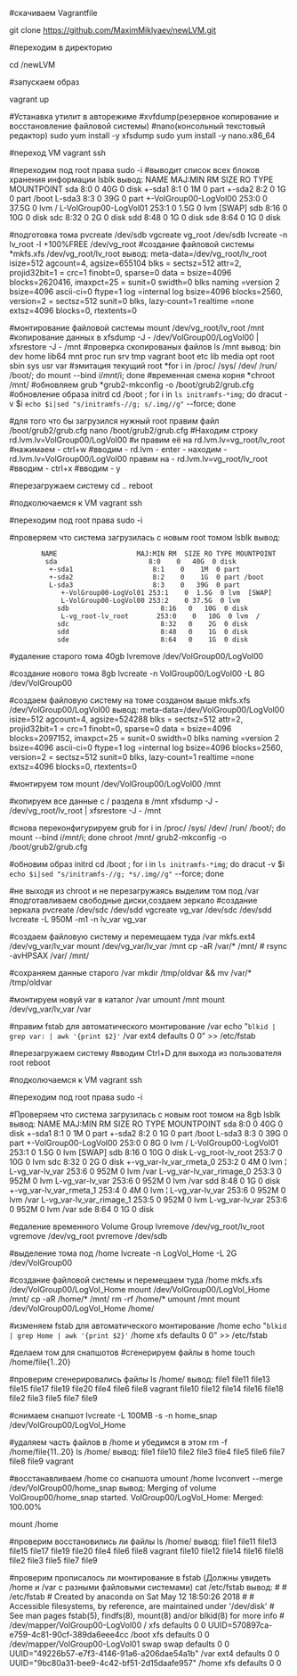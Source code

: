 #скачиваем Vagrantfile

git clone https://github.com/MaximMiklyaev/newLVM.git

#переходим в директорию

cd /newLVM

#запускаем образ

vagrant up

#Устанавка утилит в авторежиме
#xvfdump(резервное копирование и восстановление файловой системы)
#nano(консольный текстовый редактор)
sudo yum install -y xfsdump
sudo yum install -y nano.x86_64

#переход VM
vagrant ssh

#переходим под root права
sudo -i
#выводит список всех блоков хранения информации
lsblk
       вывод:
             NAME                    MAJ:MIN RM  SIZE RO TYPE MOUNTPOINT
               sda                       8:0    0   40G  0 disk
               +-sda1                    8:1    0    1M  0 part
               +-sda2                    8:2    0    1G  0 part /boot
               L-sda3                    8:3    0   39G  0 part
                  +-VolGroup00-LogVol00 253:0    0 37.5G  0 lvm  /
                  L-VolGroup00-LogVol01 253:1    0  1.5G  0 lvm  [SWAP]
                sdb                       8:16   0   10G  0 disk
                sdc                       8:32   0    2G  0 disk
                sdd                       8:48   0    1G  0 disk
                sde                       8:64   0    1G  0 disk

#подготовка тома
pvcreate /dev/sdb
vgcreate vg_root /dev/sdb
lvcreate -n lv_root -l +100%FREE /dev/vg_root
#создание файловой системы
*mkfs.xfs /dev/vg_root/lv_root
       вывод:
             meta-data=/dev/vg_root/lv_root   isize=512    agcount=4, agsize=655104 blks
                      =                       sectsz=512   attr=2, projid32bit=1
                      =                       crc=1        finobt=0, sparse=0
             data     =                       bsize=4096   blocks=2620416, imaxpct=25
                      =                       sunit=0      swidth=0 blks
             naming   =version 2              bsize=4096   ascii-ci=0 ftype=1
             log      =internal log           bsize=4096   blocks=2560, version=2
                      =                       sectsz=512   sunit=0 blks, lazy-count=1
             realtime =none                   extsz=4096   blocks=0, rtextents=0

#монтирование файловой системы
mount /dev/vg_root/lv_root /mnt
#копирование данных в 
xfsdump -J - /dev/VolGroup00/LogVol00 | xfsrestore -J - /mnt
#проверка скопированых файлов
ls /mnt
        вывод:
              bin   dev  home  lib64  mnt  proc  run   srv  tmp  vagrant
              boot  etc  lib   media  opt  root  sbin  sys  usr  var
#эмитация текущий root 
*for i in /proc/ /sys/ /dev/ /run/ /boot/; do mount --bind $i /mnt/$i; done
#временная смена корня
*chroot /mnt/
#обновляем grub
*grub2-mkconfig -o /boot/grub2/grub.cfg
#обновление образа initrd
cd /boot ; for i in `ls initramfs-*img`; do dracut -v $i `echo $i|sed "s/initramfs-//g; s/.img//g"` --force; done

#для того что бы загрузился нужный root правим файл /boot/grub2/grub.cfg
nano /boot/grub2/grub.cfg
#Находим строку rd.lvm.lv=VolGroup00/LogVol00
#и правим её на rd.lvm.lv=vg_root/lv_root
    #нажимаем - ctrl+w
     #вводим - rd.lvm - enter - находим - rd.lvm.lv=VolGroup00/LogVol00 правим на - rd.lvm.lv=vg_root/lv_root
      #вводим - ctrl+x 
       #вводим - y 

#перезагружаем систему
cd ..
reboot

#подколючаемся к VM
vagrant ssh

#переходим под root права
sudo -i

#проверяем что система загрузилась с новым root томом
lsblk
      вывод:

            NAME                    MAJ:MIN RM  SIZE RO TYPE MOUNTPOINT
             sda                       8:0    0   40G  0 disk
              +-sda1                    8:1    0    1M  0 part
              +-sda2                    8:2    0    1G  0 part /boot
              L-sda3                    8:3    0   39G  0 part
                 +-VolGroup00-LogVol01 253:1    0  1.5G  0 lvm  [SWAP]
                 L-VolGroup00-LogVol00 253:2    0 37.5G  0 lvm
                sdb                       8:16   0   10G  0 disk
                 L-vg_root-lv_root       253:0    0   10G  0 lvm  /
                sdc                       8:32   0    2G  0 disk
                sdd                       8:48   0    1G  0 disk
                sde                       8:64   0    1G  0 disk

#удаление старого тома 40gb 
lvremove /dev/VolGroup00/LogVol00

#создание нового тома 8gb
lvcreate -n VolGroup00/LogVol00 -L 8G /dev/VolGroup00

#cоздаем файловую систему на томе созданом выше
mkfs.xfs /dev/VolGroup00/LogVol00
        вывод:
              meta-data=/dev/VolGroup00/LogVol00 isize=512    agcount=4, agsize=524288 blks
                       =                       sectsz=512   attr=2, projid32bit=1
                       =                       crc=1        finobt=0, sparse=0
              data     =                       bsize=4096   blocks=2097152, imaxpct=25
                       =                       sunit=0      swidth=0 blks
              naming   =version 2              bsize=4096   ascii-ci=0 ftype=1
              log      =internal log           bsize=4096   blocks=2560, version=2
                       =                       sectsz=512   sunit=0 blks, lazy-count=1
              realtime =none                   extsz=4096   blocks=0, rtextents=0


#монтируем том
mount /dev/VolGroup00/LogVol00 /mnt

#копируем все данные с / раздела в /mnt
xfsdump -J - /dev/vg_root/lv_root | xfsrestore -J - /mnt

#снова переконфигурируем grub
for i in /proc/ /sys/ /dev/ /run/ /boot/; do mount --bind $i /mnt/$i; done
chroot /mnt/
grub2-mkconfig -o /boot/grub2/grub.cfg

#обновим образ initrd
cd /boot ; for i in `ls initramfs-*img`; do dracut -v $i `echo $i|sed "s/initramfs-//g; *s/.img//g"` --force; done

#не выходя из chroot и не перезагружаясь выделим том под /var
#подготавливаем свободные диски,создаем зеркало
#создание зеркала
pvcreate /dev/sdc /dev/sdd
vgcreate vg_var /dev/sdc /dev/sdd
lvcreate -L 950M -m1 -n lv_var vg_var

#создаем файловую систему и перемещаем туда /var
mkfs.ext4 /dev/vg_var/lv_var
mount /dev/vg_var/lv_var /mnt
cp -aR /var/* /mnt/ # rsync -avHPSAX /var/ /mnt/

#сохраняем данные старого /var
mkdir /tmp/oldvar && mv /var/* /tmp/oldvar

#монтируем новyй var в каталог /var
umount /mnt
mount /dev/vg_var/lv_var /var

#правим fstab для автоматического монтирование /var
echo "`blkid | grep var: | awk '{print $2}'` /var ext4 defaults 0 0" >> /etc/fstab

#перезагружаем систему
#вводим Ctrl+D для выхода из пользователя root
reboot

#подколючаемся к VM
vagrant ssh

#переходим под root права
sudo -i

#Проверяем что система загрузилась с новым root томом на 8gb
lsblk
      вывод:
            NAME                     MAJ:MIN RM  SIZE RO TYPE MOUNTPOINT
            sda                        8:0    0   40G  0 disk
             +-sda1                     8:1    0    1M  0 part
             +-sda2                     8:2    0    1G  0 part /boot
             L-sda3                     8:3    0   39G  0 part
                +-VolGroup00-LogVol00  253:0    0    8G  0 lvm  /
                L-VolGroup00-LogVol01  253:1    0  1.5G  0 lvm  [SWAP]
               sdb                        8:16   0   10G  0 disk
                L-vg_root-lv_root        253:7    0   10G  0 lvm
               sdc                        8:32   0    2G  0 disk
                +-vg_var-lv_var_rmeta_0  253:2    0    4M  0 lvm
                ¦ L-vg_var-lv_var        253:6    0  952M  0 lvm  /var
                L-vg_var-lv_var_rimage_0 253:3    0  952M  0 lvm
                  L-vg_var-lv_var        253:6    0  952M  0 lvm  /var
               sdd                        8:48   0    1G  0 disk
                +-vg_var-lv_var_rmeta_1  253:4    0    4M  0 lvm
                ¦ L-vg_var-lv_var        253:6    0  952M  0 lvm  /var
                L-vg_var-lv_var_rimage_1 253:5    0  952M  0 lvm
                  L-vg_var-lv_var        253:6    0  952M  0 lvm  /var
               sde                        8:64   0    1G  0 disk


#eдаление временного Volume Group
lvremove /dev/vg_root/lv_root
vgremove /dev/vg_root
pvremove /dev/sdb

#выделение тома под /home
lvcreate -n LogVol_Home -L 2G /dev/VolGroup00

#создание файловой системы и перемещаем туда /home
mkfs.xfs /dev/VolGroup00/LogVol_Home
mount /dev/VolGroup00/LogVol_Home /mnt/
cp -aR /home/* /mnt/
rm -rf /home/*
umount /mnt
mount /dev/VolGroup00/LogVol_Home /home/

#изменяем fstab для автоматического монтирование /home
echo "`blkid | grep Home | awk '{print $2}'` /home xfs defaults 0 0" >> /etc/fstab

#делаем том для снапшотов
#сгенерируем файлы в home
touch /home/file{1..20}

#проверим сгенерировались файлы
ls /home/
    вывод:
          file1   file11  file13  file15  file17  file19  file20  file4  file6  file8  vagrant
          file10  file12  file14  file16  file18  file2   file3   file5  file7  file9

 
#снимаем снапшот
lvcreate -L 100MB -s -n home_snap /dev/VolGroup00/LogVol_Home

#удаляем часть файлов в /home и убедимся в этом
rm -f /home/file{11..20}
ls /home/
    вывод:
          file1  file10  file2  file3  file4  file5  file6  file7  file8  file9  vagrant

#восстанавливаем /home со снапшота
umount /home
lvconvert --merge /dev/VolGroup00/home_snap
      вывод:
           Merging of volume VolGroup00/home_snap started.
           VolGroup00/LogVol_Home: Merged: 100.00%

mount /home

#проверим восстановились ли файлы
ls /home/
      вывод:
            file1   file11  file13  file15  file17  file19  file20  file4  file6  file8  vagrant
            file10  file12  file14  file16  file18  file2   file3   file5  file7  file9


#проверим прописалось ли монтирование в fstab (Должны увидеть /home и /var с разными файловыми системами)
cat /etc/fstab
      вывод:
            #
            # /etc/fstab
            # Created by anaconda on Sat May 12 18:50:26 2018
            #
            # Accessible filesystems, by reference, are maintained under '/dev/disk'
            # See man pages fstab(5), findfs(8), mount(8) and/or blkid(8) for more info
            #
            /dev/mapper/VolGroup00-LogVol00 /                       xfs     defaults        0 0
            UUID=570897ca-e759-4c81-90cf-389da6eee4cc /boot                   xfs     defaults        0 0
            /dev/mapper/VolGroup00-LogVol01 swap                    swap    defaults        0 0
            UUID="49226b57-e7f3-4146-91a6-a206dae54a1b" /var ext4 defaults 0 0
            UUID="9bc80a31-bee9-4c42-bf51-2d15daafe957" /home xfs defaults 0 0

